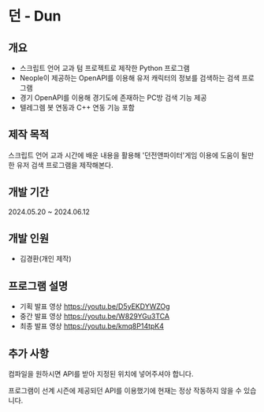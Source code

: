 # 던 - Dun

## 개요
+ 스크립트 언어 교과 텀 프로젝트로 제작한 Python 프로그램
+ Neople이 제공하는 OpenAPI를 이용해 유저 캐릭터의 정보를 검색하는 검색 프로그램
+ 경기 OpenAPI를 이용해 경기도에 존재하는 PC방 검색 기능 제공
+ 텔레그렘 봇 연동과 C++ 연동 기능 포함

## 제작 목적
스크립트 언어 교과 시간에 배운 내용을 활용해 '던전앤파이터'게임 이용에 도움이 될만한 유저 검색 프로그램을 제작해본다.

## 개발 기간
2024.05.20 ~ 2024.06.12
## 개발 인원
+ 김경환(개인 제작)
  
## 프로그램 설명
+ 기획 발표 영상 https://youtu.be/D5yEKDYWZOg
+ 중간 발표 영상 https://youtu.be/W829YGu3TCA
+ 최종 발표 영상 https://youtu.be/kmq8P14tpK4

## 추가 사항
컴파일을 원하시면 API를 받아 지정된 위치에 넣어주셔야 합니다.

프로그램이 선계 시즌에 제공되던 API를 이용했기에 현재는 정상 작동하지 않을 수 있습니다.
